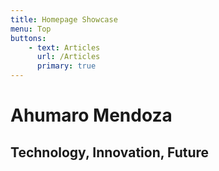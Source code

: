 ```yaml
---
title: Homepage Showcase
menu: Top
buttons:
    - text: Articles
      url: /Articles
      primary: true
---
```


# Ahumaro Mendoza
## Technology, Innovation, Future



